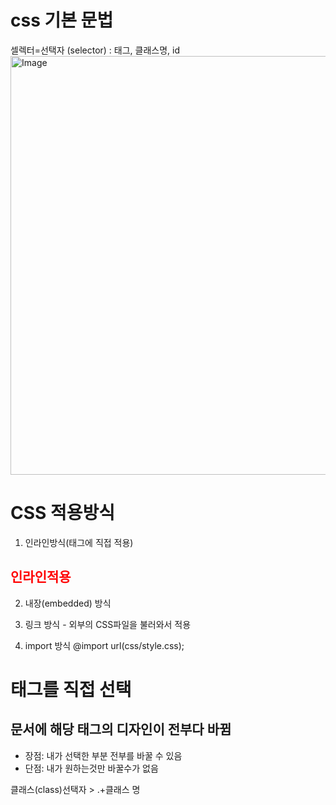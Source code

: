 # css 기본 문법
셀렉터=선택자 (selector) : 태그, 클래스명, id
<img width="670" alt="Image" src="https://github.com/user-attachments/assets/fab07437-f8c7-4e2b-94da-dd66d69abc90" />

# CSS 적용방식
1. 인라인방식(태그에 직접 적용)
 <h2 style="color:red">인라인적용</h2> 

2. 내장(embedded) 방식

3. 링크 방식 - 외부의 CSS파일을 불러와서 적용
 <link rel=”stylesheet” type=”text/css” href='css 외부 파일 경로'>

4. import 방식
 @import url(css/style.css);

# 태그를 직접 선택
## 문서에 해당 태그의 디자인이 전부다 바뀜
- 장점: 내가 선택한 부분 전부를 바꿀 수 있음
- 단점: 내가 원하는것만 바꿀수가 없음

클래스(class)선택자 > .+클래스 명
